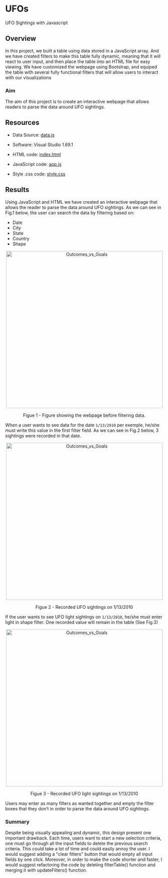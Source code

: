 # UFOs
UFO Sightings with Javascript
## Overview
In this project, we built a table using data stored in a JavaScript array. And we have created filters to make this table fully dynamic, meaning that it will react to user input, and then place the table into an HTML file for easy viewing.
We have customized the webpage using Bootstrap, and equiped the table with several fully functional filters that will allow users to interact with our visualizations

### Aim
The aim of this project is to create an interactive webpage that allows readers to parse the data around UFO sightings.

## Resources 
- Data Source: <a href="https://github.com/MireyNM/UFOs/blob/main/UFO%20Final/static/js/data.js" target="_blank">data.js </a>
- Software: Visual Studio 1.69.1
- HTML code: <a href="https://github.com/MireyNM/UFOs/blob/main/UFO%20Final/index.html" target="_blank">index.html</a>


- JavaScript code: <a href="https://github.com/MireyNM/UFOs/blob/main/UFO%20Final/static/js/app.js" target="_blank">app.js</a>

- Style .css code: <a href="https://github.com/MireyNM/UFOs/blob/main/UFO%20Final/static/css/style.css" target="_blank">style.css</a>




## Results
Using JavaScript and HTML we have created an interactive webpage that allows the reader to parse the data around UFO sightings. 
As we can see in Fig.1 below, the user can search the data by filtering based on: 
- Date 
- City 
- State 
- Country
- Shape 

<p align = "center">
<img width="499" alt="Outcomes_vs_Goals" src="https://user-images.githubusercontent.com/109363759/201279568-4de5b53a-6be7-4a65-98d8-a56f036a02c1.png">
</p>
<p align = "center">
Figue 1 - Figure showing the webpage before filtering data.
</p>


When a user wants to see data for the date ```1/13/2010``` per exemple, he/she must write this value in the first filter field. As we can see in Fig.2 below, 3 sightings were recorded in that date. 

<p align = "center">
<img width="499" alt="Outcomes_vs_Goals" src="https://user-images.githubusercontent.com/109363759/201279167-80330cde-9700-40be-9f0d-46865c318081.png">
</p>
<p align = "center">
Figue 2 - Recorded UFO sightings on 1/13/2010
</p>

If the user wants to see UFO light sightings on ```1/13/2010```, he/she must enter light in shape filter. One recorded value will remain in the table (See Fig.3)
 
 <p align = "center">
<img width="499" alt="Outcomes_vs_Goals" src="https://user-images.githubusercontent.com/109363759/201279198-b9a4e885-3c7e-4dbb-a51e-dba6637629b7.png">
</p>
<p align = "center">
Figue 3 - Recorded UFO light sightings on 1/13/2010
</p>

Users may enter as many filters as wanted together and empty the filter boxes that they don’t in order to parse the data around UFO sightings. 

### Summary
Despite being visually appealing and dynamic, this design present one important drawback. Each time, users want to start a new selection criteria, one must go through all the input fields to delete the previous search criteria. This could take a lot of time and could easily annoy the user. I would suggest adding a "clear filters" button that would empty all input fields by one click.
Moreover, in order to make the code shorter and faster, I would suggest refactoring the code by deleting filterTable() function and merging it with updateFilters() function.  

